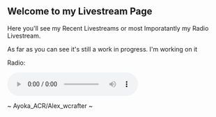 ## Welcome to my Livestream Page

Here you'll see my Recent Livestreams or most Imporatantly my Radio Livestream.

As far as you can see it's still a work in progress. I'm working on it

Radio:
<body>
<audio controls>
<source src=http://c284e7c2b685.ngrok.io/stream.mp3, type=“audio/mpeg”>
</audio>
</body>



~ Ayoka_ACR/Alex_wcrafter ~
